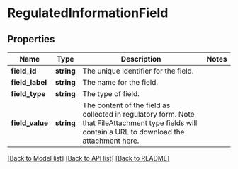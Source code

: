 # RegulatedInformationField

## Properties
Name | Type | Description | Notes
------------ | ------------- | ------------- | -------------
**field_id** | **string** | The unique identifier for the field. | 
**field_label** | **string** | The name for the field. | 
**field_type** | **string** | The type of field. | 
**field_value** | **string** | The content of the field as collected in regulatory form. Note that FileAttachment type fields will contain a URL to download the attachment here. | 

[[Back to Model list]](../README.md#documentation-for-models) [[Back to API list]](../README.md#documentation-for-api-endpoints) [[Back to README]](../README.md)


